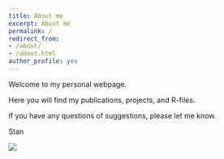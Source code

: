 ```yaml
---
title: About me
excerpt: About me
permalink: /
redirect_from:
- /about/
- /about.html
author_profile: yes
---
```


Welcome to my personal webpage.

Here you will find my publications, projects, and R-files.

If you have any questions of suggestions, please let me know.

Stan


![](https://fra1.digitaloceanspaces.com/fairlands-school-assets/system/assets/uploads/000/000/371/original/welcome.jpg?1585859530)